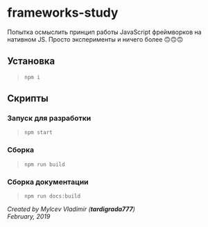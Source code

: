 # frameworks-study
Попытка осмыслить принцип работы JavaScript фреймворков на нативном JS. Просто эксперименты и ничего более 🙃🙃🙃

## Установка
> `npm i`

## Скрипты
### Запуск для разработки
> `npm start`
### Сборка
> `npm run build`
### Сборка документации
> `npm run docs:build`


*Created by Mylcev Vladimir (**tardigrada777**)*  
*February, 2019*